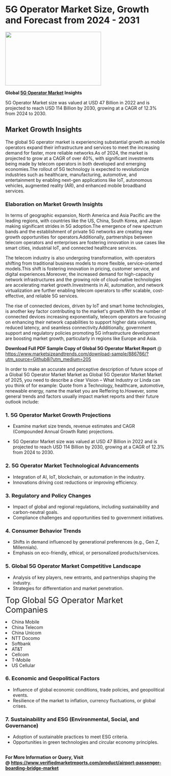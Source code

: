 <H1>5G Operator Market Size, Growth and Forecast from 2024 - 2031</H1><img class="aligncenter size-medium wp-image-584254" src="https://thirdeyenews.in/wp-content/uploads/2024/09/Global-Market-Research-300x168.jpeg" alt="" width="300" height="168" /><p><strong>Global&nbsp;<a href="https://www.marketsizeandtrends.com/download-sample/886766/?utm_source=Github8j?utm_medium=205">5G Operator Market</a> Insights</strong></p><p>5G Operator Market size was valued at USD 47 Billion in 2022 and is projected to reach USD 114 Billion by 2030, growing at a CAGR of 12.3% from 2024 to 2030.</p><p><h2>Market Growth Insights</h2> <p>The global 5G operator market is experiencing substantial growth as mobile operators expand their infrastructure and services to meet the increasing demand for faster, more reliable networks.As of 2024, the market is projected to grow at a CAGR of over 40%, with significant investments being made by telecom operators in both developed and emerging economies.The rollout of 5G technology is expected to revolutionize industries such as healthcare, manufacturing, automotive, and entertainment by enabling next-gen applications like IoT, autonomous vehicles, augmented reality (AR), and enhanced mobile broadband services.</p> <h3>Elaboration on Market Growth Insights</h3> <p>In terms of geographic expansion, North America and Asia Pacific are the leading regions, with countries like the US, China, South Korea, and Japan making significant strides in 5G adoption.The emergence of new spectrum bands and the establishment of private 5G networks are creating new growth opportunities for operators.Additionally, partnerships between telecom operators and enterprises are fostering innovation in use cases like smart cities, industrial IoT, and connected healthcare services.</p> <p>The telecom industry is also undergoing transformation, with operators shifting from traditional business models to more flexible, service-oriented models.This shift is fostering innovation in pricing, customer service, and digital experiences.Moreover, the increased demand for high-capacity network infrastructures and the growing role of cloud-native technologies are accelerating market growth.Investments in AI, automation, and network virtualization are further enabling telecom operators to offer scalable, cost-effective, and reliable 5G services.</p> <p>The rise of connected devices, driven by IoT and smart home technologies, is another key factor contributing to the market's growth.With the number of connected devices increasing exponentially, telecom operators are focusing on enhancing their network capabilities to support higher data volumes, reduced latency, and seamless connectivity.Additionally, government support and regulatory policies promoting 5G infrastructure development are boosting market growth, particularly in regions like Europe and Asia.</p> <p><span class=""><strong>Download Full PDF Sample Copy of Global 5G Operator Market Report</strong> @ <a href="https://www.marketsizeandtrends.com/download-sample/886766/?utm_source=Github8j?utm_medium=205" target="_blank">https://www.marketsizeandtrends.com/download-sample/886766/?utm_source=Github8j?utm_medium=205</a></span></p><p>In order to make an accurate and perceptive description of future scope of a Global&nbsp;5G Operator Market Market as Global&nbsp;5G Operator Market Market of 2025, you need to describe a clear Vision &ndash; What Industry or Linda can you think of for example: Quote from a Technology, healthcare, automotive, renewable energy, name the market you are Reffering to.However, some general trends and factors usually impact market reports and their future outlook include:</p><h3>1.&nbsp;<strong>5G Operator Market Growth Projections</strong></h3><ul><li>Examine market size trends, revenue estimates and CAGR (Compounded Annual Growth Rate) projections.</li><li><p>5G Operator Market size was valued at USD 47 Billion in 2022 and is projected to reach USD 114 Billion by 2030, growing at a CAGR of 12.3% from 2024 to 2030.</p></li></ul><h3>2.&nbsp;<strong>5G Operator Market Technological Advancements</strong></h3><ul><li>Integration of AI, IoT, blockchain, or automation in the industry.</li><li>Innovations driving cost reductions or improving efficiency.</li></ul><h3>3.&nbsp;<strong>Regulatory and Policy Changes</strong></h3><ul><li>Impact of global and regional regulations, including sustainability and carbon-neutral goals.</li><li>Compliance challenges and opportunities tied to government initiatives.</li></ul><h3>4.&nbsp;<strong>Consumer Behavior Trends</strong></h3><ul><li>Shifts in demand influenced by generational preferences (e.g., Gen Z, Millennials).</li><li>Emphasis on eco-friendly, ethical, or personalized products/services.</li></ul><h3>5.&nbsp;<strong>Global 5G Operator Market Competitive Landscape</strong></h3><ul><li>Analysis of key players, new entrants, and partnerships shaping the industry.</li><li>Strategies for differentiation and market penetration.</li></ul><p data-pm-slice="1 1 []"><span style="color: inherit; font-family: inherit; font-size: 25px;">Top Global 5G Operator Market Companies</span></p><div class="" data-test-id=""><p><li>China Mobile</li><li> China Telecom</li><li> China Unicom</li><li> NTT Docomo</li><li> Softbank</li><li> AT&T</li><li> Cellcom</li><li> T-Mobile</li><li> US Cellular</li></p></div><h3>6.&nbsp;<strong>Economic and Geopolitical Factors</strong></h3><ul><li>Influence of global economic conditions, trade policies, and geopolitical events.</li><li>Resilience of the market to inflation, currency fluctuations, or global crises.</li></ul><h3>7.&nbsp;<strong>Sustainability and ESG (Environmental, Social, and Governance)</strong></h3><ul><li>Adoption of sustainable practices to meet ESG criteria.</li><li>Opportunities in green technologies and circular economy principles.</li></ul><h2><strong style="font-size: 14px;">For More Information or Query, Visit @&nbsp;</strong><a style="background-color: #ffffff; font-size: 14px;" href="https://www.marketsizeandtrends.com/report/5g-operator-market/" target="_blank">https://www.verifiedmarketreports.com/product/airport-passenger-boarding-bridge-market</a></h2>